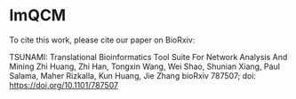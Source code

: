# lmQCM
To cite this work, please cite our paper on BioRxiv:

TSUNAMI: Translational Bioinformatics Tool Suite For Network Analysis And Mining
Zhi Huang, Zhi Han, Tongxin Wang, Wei Shao, Shunian Xiang, Paul Salama, Maher Rizkalla, Kun Huang, Jie Zhang
bioRxiv 787507; doi: https://doi.org/10.1101/787507
